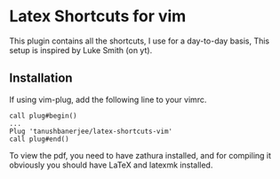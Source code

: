 # Latex Shortcuts for vim
This plugin contains all the shortcuts, I use for a day-to-day basis, This setup is inspired by Luke Smith (on yt).
## Installation
If using vim-plug, add the following line to your vimrc.
```vim
call plug#begin()
...
Plug 'tanushbanerjee/latex-shortcuts-vim'
call plug#end()
```
To view the pdf, you need to have zathura installed, and for compiling it obviously you should have LaTeX and latexmk installed.
